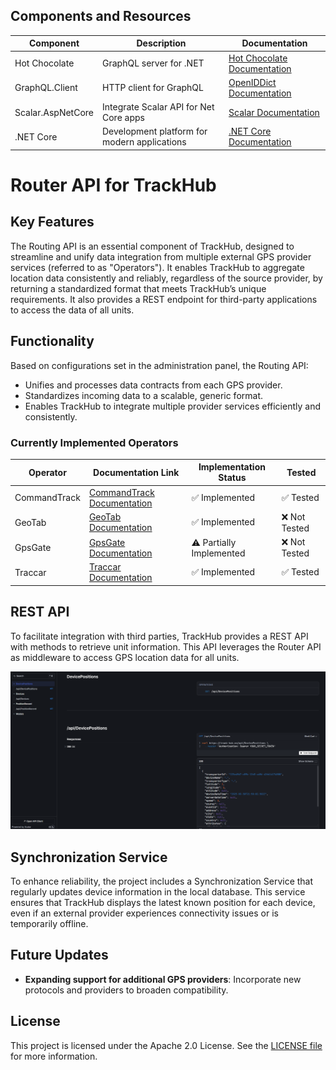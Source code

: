 ﻿## Components and Resources

| Component                | Description                                           | Documentation                                                                 |
|--------------------------|-------------------------------------------------------|-------------------------------------------------------------------------------|
| Hot Chocolate            | GraphQL server for .NET                               | [Hot Chocolate Documentation](https://chillicream.com/docs/hotchocolate/v13)  |
| GraphQL.Client           | HTTP client for GraphQL                               | [OpenIDDict Documentation](https://openiddict.com/)                           |
| Scalar.AspNetCore        | Integrate Scalar API for Net Core apps                | [Scalar Documentation](https://guides.scalar.com/scalar/scalar-api-references/net-integration) |
| .NET Core                | Development platform for modern applications          | [.NET Core Documentation](https://learn.microsoft.com/en-us/dotnet/core/whats-new/dotnet-9/overview) |

# Router API for TrackHub

## Key Features

The Routing API is an essential component of TrackHub, designed to streamline and unify data integration from multiple external GPS provider services (referred to as "Operators"). It enables TrackHub to aggregate location data consistently and reliably, regardless of the source provider, by returning a standardized format that meets TrackHub’s unique requirements.
It also provides a REST endpoint for third-party applications to access the data of all units.

## Functionality

Based on configurations set in the administration panel, the Routing API:

- Unifies and processes data contracts from each GPS provider.
- Standardizes incoming data to a scalable, generic format.
- Enables TrackHub to integrate multiple provider services efficiently and consistently.

### Currently Implemented Operators

| Operator      | Documentation Link                                    | Implementation Status   | Tested    |
|---------------|-------------------------------------------------------|--------------------------|-----------|
| CommandTrack  | [CommandTrack Documentation](https://www.c2ls.co/home/documentacion-de-la-api/) | ✅ Implemented            | ✅ Tested |
| GeoTab        | [GeoTab Documentation](https://developers.geotab.com/myGeotab/guides/codeBase/usingInDotnet)       | ✅ Implemented            | ❌ Not Tested |
| GpsGate       | [GpsGate Documentation](https://support.gpsgate.com/hc/en-us/articles/360016602140-REST-API-Documentation)      | ⚠️ Partially Implemented  | ❌ Not Tested |
| Traccar       | [Traccar Documentation](https://www.traccar.org/api-reference/)      | ✅ Implemented            | ✅ Tested |

## REST API
To facilitate integration with third parties, TrackHub provides a REST API with methods to retrieve unit information. This API leverages the Router API as middleware to access GPS location data for all units.

![Image](https://github.com/shernandezp/TrackHub/blob/main/src/assets/images/api.png?raw=true)

## Synchronization Service

To enhance reliability, the project includes a Synchronization Service that regularly updates device information in the local database. This service ensures that TrackHub displays the latest known position for each device, even if an external provider experiences connectivity issues or is temporarily offline.

## Future Updates

- **Expanding support for additional GPS providers**: Incorporate new protocols and providers to broaden compatibility.

## License

This project is licensed under the Apache 2.0 License. See the [LICENSE file](https://www.apache.org/licenses/LICENSE-2.0) for more information.